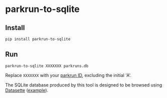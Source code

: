 # parkrun-to-sqlite
## Install
```
pip install parkrun-to-sqlite
```
## Run
```
parkrun-to-sqlite XXXXXXX parkruns.db
```
Replace `XXXXXXX` with your [parkrun ID](https://support.parkrun.com/hc/en-us/articles/200566243-What-is-my-parkrun-ID-number-), excluding the initial 'A'.

The SQLite database produced by this tool is designed to be browsed using [Datasette](https://datasette.readthedocs.io/) ([example](https://datasette.markwoodbridge.com/parkruns/runs)).
